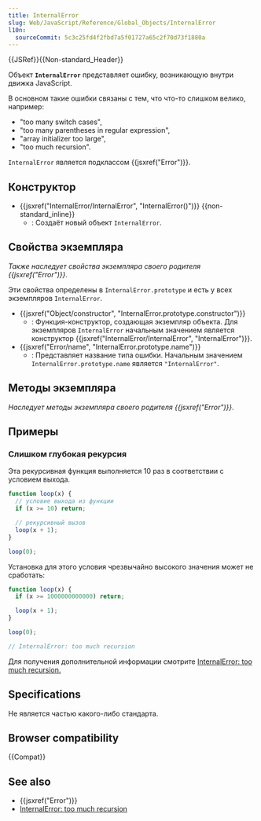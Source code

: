```yaml
---
title: InternalError
slug: Web/JavaScript/Reference/Global_Objects/InternalError
l10n:
  sourceCommit: 5c3c25fd4f2fbd7a5f01727a65c2f70d73f1880a
---
```


{{JSRef}}{{Non-standard_Header}}

Объект **`InternalError`** представляет ошибку, возникающую внутри движка JavaScript.

В основном такие ошибки связаны с тем, что что-то слишком велико, например:

- "too many switch cases",
- "too many parentheses in regular expression",
- "array initializer too large",
- "too much recursion".

`InternalError` является подклассом {{jsxref("Error")}}.

## Конструктор

- {{jsxref("InternalError/InternalError", "InternalError()")}} {{non-standard_inline}}
  - : Создаёт новый объект `InternalError`.

## Свойства экземпляра

_Также наследует свойства экземпляра своего родителя {{jsxref("Error")}}_.

Эти свойства определены в `InternalError.prototype` и есть у всех экземпляров `InternalError`.

- {{jsxref("Object/constructor", "InternalError.prototype.constructor")}}
  - : Функция-конструктор, создающая экземпляр объекта. Для экземпляров `InternalError` начальным значением является конструктор {{jsxref("InternalError/InternalError", "InternalError")}}.
- {{jsxref("Error/name", "InternalError.prototype.name")}}
  - : Представляет название типа ошибки. Начальным значением `InternalError.prototype.name` является `"InternalError"`.

## Методы экземпляра

_Наследует методы экземпляра своего родителя {{jsxref("Error")}}_.

## Примеры

### Слишком глубокая рекурсия

Эта рекурсивная функция выполняется 10 раз в соответствии с условием выхода.

```js
function loop(x) {
  // условие выхода из функции
  if (x >= 10) return;

  // рекурсивный вызов
  loop(x + 1);
}

loop(0);
```

Установка для этого условия чрезвычайно высокого значения может не сработать:

```js example-bad
function loop(x) {
  if (x >= 1000000000000) return;

  loop(x + 1);
}

loop(0);

// InternalError: too much recursion
```

Для получения дополнительной информации смотрите [InternalError: too much recursion.](/ru/docs/Web/JavaScript/Reference/Errors/Too_much_recursion)

## Specifications

Не является частью какого-либо стандарта.

## Browser compatibility

{{Compat}}

## See also

- {{jsxref("Error")}}
- [InternalError: too much recursion](/ru/docs/Web/JavaScript/Reference/Errors/Too_much_recursion)
